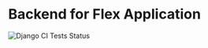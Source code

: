 # Backend for Flex Application
![Django CI Tests Status](https://github.com/Yuheng3107/flex-backend/actions/workflows/django.yml/badge.svg?branch=dev)
